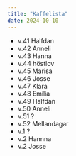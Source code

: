 ```yaml
---
title: "Kaffelista"
date: 2024-10-10
---
```


- v.41 Halfdan
- v.42 Anneli
- v.43 Hanna
- v.44 höstlov
- v.45 Marisa
- v.46 Josse
- v.47 Klara
- v.48 Emilia
- v.49 Halfdan
- v.50 Anneli
- v.51 ?
- v.52 Mellandagar
- v.1 ?
- v.2 Hannna
- v.2 Josse
